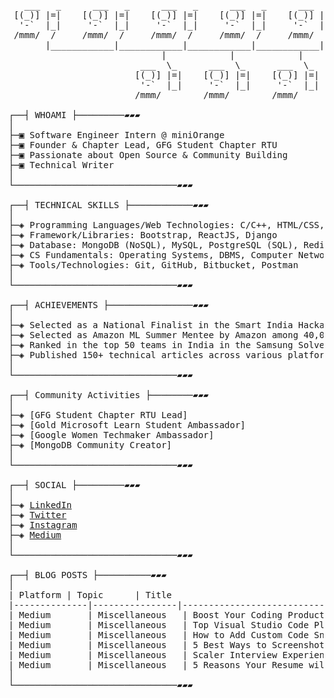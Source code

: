 <pre>
   ___   _      ___   _      ___   _      ___   _      ___   _   
 [(_)] |=|    [(_)] |=|    [(_)] |=|    [(_)] |=|    [(_)] |=|  
  '-`  |_|     '-`  |_|     '-`  |_|     '-`  |_|     '-`  |_|  
 /mmm/  /     /mmm/  /     /mmm/  /     /mmm/  /     /mmm/  /   
       |____________|____________|____________|____________|      
                             |            |            |          
                         ___  \_      ___  \_      ___  \_       
                        [(_)] |=|    [(_)] |=|    [(_)] |=|      
                         '-`  |_|     '-`  |_|     '-`  |_|      
                        /mmm/        /mmm/        /mmm/          

┌──┤ WHOAMI ├─────────▰▰▰
│
├─▣ Software Engineer Intern @ miniOrange
├─▣ Founder & Chapter Lead, GFG Student Chapter RTU
├─▣ Passionate about Open Source & Community Building
├─▣ Technical Writer
│
└───────────────────────────────▰▰▰

┌──┤ TECHNICAL SKILLS ├────────────▰▰▰
│
├─◈ Programming Languages/Web Technologies: C/C++, HTML/CSS, JavaScript, Python
├─◈ Framework/Libraries: Bootstrap, ReactJS, Django 
├─◈ Database: MongoDB (NoSQL), MySQL, PostgreSQL (SQL), Redis
├─◈ CS Fundamentals: Operating Systems, DBMS, Computer Networking, Object Oriented Programming
├─◈ Tools/Technologies: Git, GitHub, Bitbucket, Postman 
│
└───────────────────────────────▰▰▰

┌──┤ ACHIEVEMENTS ├────────────────▰▰▰
│
├─◈ Selected as a National Finalist in the Smart India Hackathon organized by MHRD among 44,000+ teams.
├─◈ Selected as Amazon ML Summer Mentee by Amazon among 40,000+ participants.
├─◈ Ranked in the top 50 teams in India in the Samsung Solve for Tomorrow Hackathon among 18,000+ teams.
├─◈ Published 150+ technical articles across various platforms, with 50,000+ views.
│
└───────────────────────────────▰▰▰

┌──┤ Community Activities ├────────▰▰▰
│
├─◈ [GFG Student Chapter RTU Lead]
├─◈ [Gold Microsoft Learn Student Ambassador]
├─◈ [Google Women Techmaker Ambassador]
├─◈ [MongoDB Community Creator]
│
└───────────────────────────────▰▰▰

┌──┤ SOCIAL ├─────────▰▰▰
│
├─◈ <a href="https://www.linkedin.com/in/bhartik021">LinkedIn</a>
├─◈ <a href="https://twitter.com/bhartik021">Twitter</a>
├─◈ <a href="https://www.instagram.com/bhartik021/">Instagram</a>
├─◈ <a href="https://medium.com/@bhartik021">Medium</a>
│
└───────────────────────────────▰▰▰

┌──┤ BLOG POSTS ├──────────▰▰▰
│
| Platform | Topic      | Title                                                                              |   Link    |
|--------------|----------------|----------------------------------------------------------------------------|-----------|
| Medium       | Miscellaneous   | Boost Your Coding Productivity with Pieces - AI for Developers            | <a href="https://medium.com/@bhartik021/boost-your-coding-productivity-with-pieces-ai-for-developers-eddc46a8f6ab">Read more</a> |
| Medium       | Miscellaneous   | Top Visual Studio Code Plugins to Boost Productivity and Workflow in 2023 | <a href="https://medium.com/@bhartik021/productivity-tools-to-improve-your-developer-workflow-ecf8e9e097b8">Read more</a> |
| Medium       | Miscellaneous   | How to Add Custom Code Snippets in VS Code                                | <a href="https://medium.com/@bhartik021/how-to-add-custom-code-snippets-in-vs-code-add-your-own-vs-code-snippets-6d37d70af24f">Read more</a> |
| Medium       | Miscellaneous   | 5 Best Ways to Screenshot Your Code                                       | <a href="https://medium.com/@bhartik021/5-best-ways-to-screenshot-your-code-74459471a25f">Read more</a> |
| Medium       | Miscellaneous   | Scaler Interview Experience for Technical Content Writer                  | <a href="https://medium.com/@bhartik021/scaler-interview-experience-for-technical-content-writer-646b38394416">Read more</a> |
| Medium       | Miscellaneous   | 5 Reasons Your Resume will get Rejected                                   | <a href="https://medium.com/@bhartik021/5-reasons-your-resume-will-get-rejected-cc78993c1343">Read more</a> |
│
└───────────────────────────────▰▰▰

</pre>
